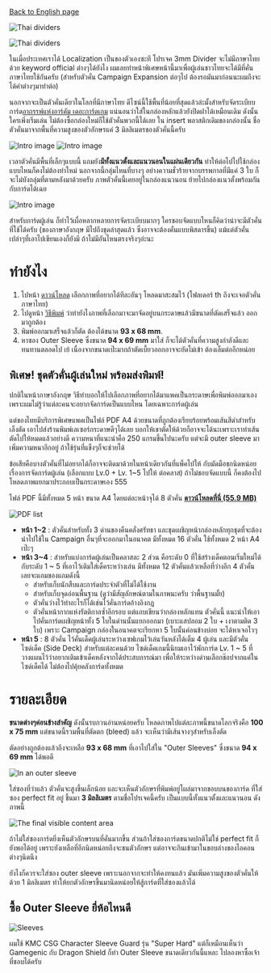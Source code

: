[Back to English page](./)

![Thai dividers](../../../static/image/documentation/divider/thai1.webp)

![Thai dividers](../../../static/image/documentation/divider/thai2.webp)

ในเมื่อประเทศเราได้ Localization เป็นของตัวเองซะที โปรเจค 3mm Divider จะไม่มีภาษาไทยด้วย keyword official ต่างๆได้ยังไง ผมเลยทำหน้าพิเศษหน้านี้มาเพื่อผู้เล่นชาวไทยจะได้มีที่คั่นภาษาไทยใช้กันครับ (สำหรับตัวคั่น Campaign Expansion ต่อๆไป ต้องรอมันมาก่อนนะผมถึงจะได้คำต่างๆมาทำต่อ)

นอกจากจะเป็นตัวคั่นเดียวในโลกที่มีภาษาไทย ดีไซน์นี้ใช้พื้นที่น้อยที่สุดแล้วล่ะมั้งสำหรับจัดระเบียบการ์ด[อาถรรพ์แห่งอาร์คัม เดอะการ์ดเกม](https://www.towertacticgames.com/blogs/announcement/arkham-horror-lcg) แน่นอนว่าใส่ในกล่องหลักแล้วยังปิดฝาได้เหมือนเดิม ดังนั้นใครเพิ่งเริ่มเล่น ไม่ต้องซื้อกล่องใหม่ก็ใช้ตัวคั่นพวกนี้ได้เลย ใน insert พลาสติกเดิมของกล่องนั้น ชื่อตัวคั่นมาจากพื้นที่ความสูงของตัวอักษรแค่ 3 มิลลิเมตรของตัวคั่นนี้ครับ

![Intro image](../../../static/image/documentation/divider/head1.webp)
![Intro image](../../../static/image/documentation/divider/head2.webp)

เวลาตัวคั่นมีพื้นที่เล็กๆแบบนี้ แถมยัง**มีทั้งแนวตั้งและแนวนอนในแผ่นเดียวกัน** ทำให้ต่อไปไปใช้กล่องแบบไหนก็คงไม่ต้องทำใหม่ นอกจากนี้กลุ่มไหนที่บางๆ อย่างความชั่วร้ายจากบรรพกาลที่มีแค่ 3 ใบ ก็จะไม่บังกลุ่มที่ตามหลังมาด้วยครับ ภาพตัวคั่นนี้เคยอยู่ในกล่องแนวนอน ย้ายไปกล่องแนวตั้งพร้อมกันกับการ์ดได้เฉย

![Intro image](../../../static/image/documentation/divider/head3.webp)

สำหรับการ์ดผู้เล่น ก็ทำไว้เผื่อหลากหลายการจัดระเบียบมากๆ ใครชอบจัดแบบไหนก็คิดว่าน่าจะมีตัวคั่นที่ใช้ได้ครับ (ของภาษาอังกฤษ มีไปถึงชุดล่าสุดแล้ว ซึ่งอาจจะต้องคั่นแบบพิสดารขึ้น) แม้แต่ตัวคั่นเปล่าๆที่เอาไปเขียนเองก็ยังมี ถ้าไม่มีอันไหนตรงจริงๆอ่ะนะ

# ทำยังไง

1. ไปหน้า [ดาวน์โหลด](./download) เลือกภาพที่อยากได้ทีละอันๆ โหลดมาสะสมไว้ (โฟลเดอร์ th ถึงจะเจอตัวคั่นภาษาไทย)
2. ไปดูหน้า [วิธีพิมพ์](./print) ว่าทำยังไงภาพที่เลือกมาจะมาจัดอยู่บนกระดาษแล้วมีขนาดที่ตัดเสร็จแล้ว ออกมาถูกต้อง
3. พิมพ์ออกมาเสร็จแล้วก็ตัด ต้องได้ขนาด **93 x 68 mm**.
4. หาซอง Outer Sleeve ซึ่งขนาด **94 x 69 mm** มาใส่ ก็จะได้ตัวคั่นที่ความสูงกำลังดีและทนทานตลอดไป เย้ เนื่องจากขนาดเป๊ะมากถ้าตัดเบี้ยวออกอาจจะยัดไม่เข้า ต้องเล็มต่ออีกหน่อย

## พิเศษ! ชุดตัวคั่นผู้เล่นใหม่ พร้อมส่งพิมพ์!

ปกติในหน้าภาษาอังกฤษ วิธีทำบอกให้ไปเลือกภาพที่อยากได้มาแพคเป็นกระดาษเพื่อพิมพ์ออกมาเอง เพราะผมไม่รู้ว่าแต่ละคนจะอยากจัดการ์ดเป็นแบบไหน โดยเฉพาะการ์ดผู้เล่น

แต่ของไทยมีบริการพิเศษแพคเป็นไฟล์ PDF A4 ด้วยขนาดที่ถูกต้องเรียบร้อยพร้อมเส้นสีดำสำหรับเล็งตัด เอาไปส่งร้านพิมพ์เลเซอร์กระดาษดีๆได้เลย บอกให้เขาตัดให้ด้วยก็อาจจะได้นะเพราะเราทำเส้นตัดไปให้หมดแล้วอย่างดี ความหนาที่แนะนำคือ 250 แกรมขึ้นไปนะครับ แต่จะมี outer sleeve มาเพิ่มความหนาอีกอยู่ ถ้าใช้รุ่นที่แข็งๆก็จะช่วยได้

ข้อเสียคือบางตัวคั่นที่ไม่อยากได้ก็อาจจะติดมาด้วยในหน้าเดียวกันที่แพ็คไปให้ กับมัดมือชกนิดหน่อยเรื่องการจัดการ์ดผู้เล่น (เลือกแบบ Lv.0 + Lv. 1~5 ไปให้ ต่อคลาส) ถ้าไม่ชอบจัดแบบนี้ ก็คงต้องไปโหลดภาพแยกมาประกอบเป็นกระดาษเอง 555

ไฟล์ PDF นี้มีทั้งหมด 5 หน้า ขนาด A4 โดยแต่ละหน้าจุได้ 8 ตัวคั่น [**ดาวน์โหลดที่นี่ (55.9 MB)**](https://drive.google.com/file/d/1HJ_o4cGdgkdqwET0YsOvHHVd0as5Og8y/view?usp=share_link)
 
![PDF list](../../../static/image/documentation/divider/thai-menu.webp)

- **หน้า 1~2** : ตัวคั่นสำหรับทั้ง 3 ด่านของคืนคลั่งศรัทธา และชุดเผชิญหน้ากล่องหลักทุกชุดที่จะต้องนำไปใช้ใน Campaign อื่นๆที่จะออกมาในอนาคต มีทั้งหมด 16 ตัวคั่น ใช้ทั้งหมด 2 หน้า A4 เป๊ะๆ
- **หน้า 3~4** : สำหรับแบ่งการ์ดผู้เล่นเป็นคลาสละ 2 ส่วน คือระดับ 0 ที่ใช้สร้างเด็คตอนเริ่มใหม่ได้ กับระดับ 1 ~ 5 ที่เอาไว้เติมใส่เด็คระหว่างเล่น มีทั้งหมด 12 ตัวคั่นแล้วเหลือที่ว่างอีก 4 ตัวคั่น เลยจะแถมของแถมดังนี้
  - สำหรับเก็บนักสืบและการ์ดประจำตัวที่ไม่ได้ใช้งาน
  - สำหรับเก็บจุดอ่อนพื้นฐาน (ดูว่ามีสัญลักษณ์ตามในภาพนะครับ ว่าพื้นฐานมั้ย)
  - ตัวคั่นว่างไว้ทำอะไรก็ได้เช่นไว้คั่นการ์ดอ้างอิงกฎ
  - ตัวคั่นหน้ากากแห่งรัตติกาลซ้ำอีกรอบ แต่แถบเขียนว่ากล่องหลักแทน ตัวคั่นนี้ แนะนำให้เอาไปคั่นการ์ดเผชิญหน้าทั้ง 5 ใบในด่านนั้นแยกออกมา (เบาะแสปลอม 2 ใบ + เงาตามติด 3 ใบ) เพราะ Campaign กล่องในอนาคตจะเรียกหา 5 ใบนั้นค่อนข้างบ่อย จะได้หาเจอไวๆ
- **หน้า 5** : 8 ตัวคั่น ไว้คั่นเด็คผู้เล่นระหว่างเซฟเกมไว้เล่นวันหลังได้เต็ม 4 ผู้เล่น และมีตัวคั่นไซด์เด็ค (Side Deck) สำหรับแต่ละคนด้วย ไซด์เด็คเกมนี้นิยมเอาไว้พักการ์ด Lv. 1 ~ 5 ที่วางแผนไว้ว่าอยากเติมเข้าเด็คหลังจากได้ประสบการณ์มา เพื่อให้ระหว่างด่านเลือกช๊อปจากแค่ในไซด์เด็คได้ ไม่ต้องไปคุ้ยคลังการ์ดทั้งหมด

# รายละเอียด

**ขนาดต่างๆค่อนข้างสำคัญ** ดังนั้นรบกวนอ่านหน่อยครับ โหลดภาพไปแต่ละภาพนี้ขนาดโลกจริงคือ **100 x 75 mm** แต่ขนาดนี้รวมพื้นที่ตัดตก (bleed) แล้ว จะเห็นว่ามีเส้นจางๆสำหรับเล็งตัด

ตัดอย่างถูกต้องแล้วถึงจะเหลือ **93 x 68 mm** ที่เอาไปใส่ใน "Outer Sleeves" ซึ่งขนาด **94 x 69 mm** ได้พอดี

![In an outer sleeve](../../../static/image/documentation/divider/how1.webp)

ใส่ซองที่ว่าแล้ว ตัวคั่นจะสูงขึ้นเล็กน้อย และจะเห็นตัวอักษรที่พิมพ์อยู่โผล่มาจากขอบบนของการ์ด ที่ใส่ซอง perfect fit อยู่ ขึ้นมา **3 มิลลิเมตร** ตามชื่อโปรเจคนี้ครับ เป็นแบบนี้ทั้งแนวตั้งและแนวนอน ดังภาพนี้

![The final visible content area](../../../static/image/documentation/divider/how2.webp)

ถ้าไม่ใส่ซองการ์ดยิ่งเห็นตัวอักษรบนที่คั่นมากขึ้น ส่วนถ้าใส่ซองการ์ดขนาดปกติไม่ใช่ perfect fit ก็ยังพอได้อยู่ เพราะยังเหลือที่อีกนิดหน่อยถึงจะชนตัวอักษร แต่อาจจะกินเข้ามาในขอบล่างของไอคอนต่างๆนิดนึง

ยังไงก็ควรจะใส่ซอง outer sleeve เพราะนอกจากจะทำให้คงทนแล้ว มันเพิ่มความสูงของตัวคั่นให้ด้วย 1 มิลลิเมตร ทำให้ยกตัวอักษรขึ้นมานิดหน่อยให้สู้การ์ดที่ใส่ซองแล้วได้

## ซื้อ Outer Sleeve ยี่ห้อไหนดี

![Sleeves](../../../static/image/documentation/divider/sleeves.webp)

ผมใช้ KMC CSG Character Sleeve Guard รุ่น "Super Hard" แต่ก็เหมือนเห็นว่า Gamegenic กับ Dragon Shield ก็ทำ Outer Sleeve ขนาดเดียวกันนี้แหละ ไปลองหาซื้อเจ้าที่ชอบได้ครับ
